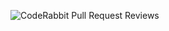 ![CodeRabbit Pull Request Reviews](https://img.shields.io/coderabbit/prs/github/matheus-gui-martins/erp-py?utm_source=oss&utm_medium=github&utm_campaign=matheus-gui-martins%2Ferp-py&labelColor=171717&color=FF570A&link=https%3A%2F%2Fcoderabbit.ai&label=CodeRabbit+Reviews)
